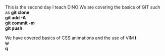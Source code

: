 This is the second day I teach DINO
We are covering the basics of GIT such as
__git clone__  
__git add -A__  
__git commit -m__  
__git push__  

We have covered basics of CSS animations
and the use of VIM
__i__  
__w__  
__q__  

